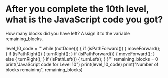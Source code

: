 # After you complete the 10th level, what is the JavaScript code you got? 

How many blocks did you have left? 
Assign it to the variable remaining_blocks.

level_10_code = '''while (notDone()) {
  if (isPathForward()) {
    moveForward();
  }
  if (isPathRight()) {
    turnRight();
  }
  if (isPathForward()) {
    moveForward();
  } else {
    turnRight();
  }
  if (isPathLeft()) {
    turnLeft();
  }
}'''
remaining_blocks = 0 
print("JavaScript code for Level 10")
print(level_10_code)
print("Number of blocks remaining", remaining_blocks)
